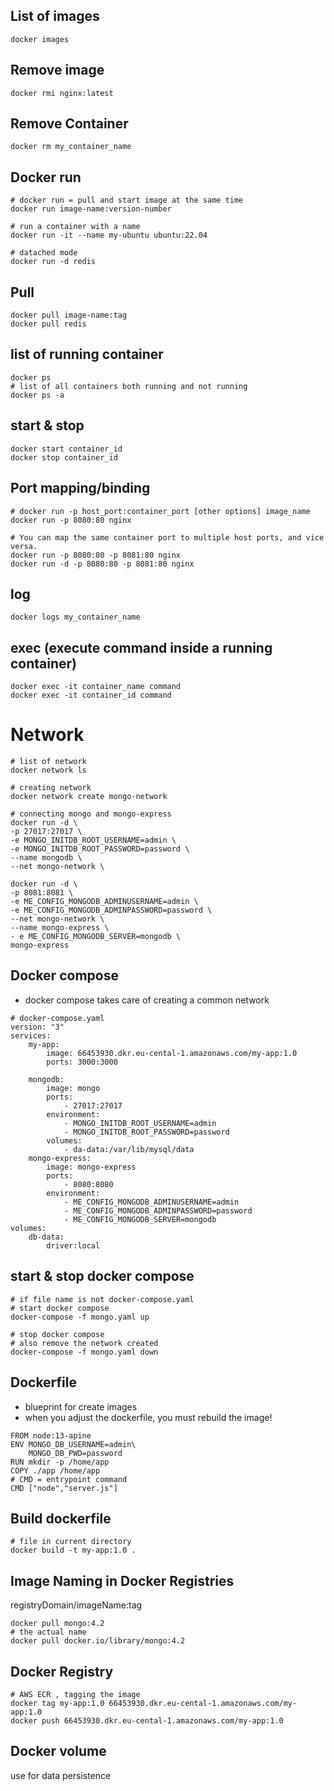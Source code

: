 ## List of images
```shell
docker images
```
## Remove image
```shell
docker rmi nginx:latest
```
## Remove Container
```shell
docker rm my_container_name
```
## Docker run 
```shell
# docker run = pull and start image at the same time
docker run image-name:version-number

# run a container with a name
docker run -it --name my-ubuntu ubuntu:22.04

# datached mode
docker run -d redis
```

## Pull
```shell
docker pull image-name:tag
docker pull redis
```

## list of running container
```shell
docker ps
# list of all containers both running and not running
docker ps -a
```

## start & stop
```shell
docker start container_id
docker stop container_id
```
## Port mapping/binding
```shell
# docker run -p host_port:container_port [other options] image_name
docker run -p 8080:80 nginx

# You can map the same container port to multiple host ports, and vice versa.
docker run -p 8080:80 -p 8081:80 nginx
docker run -d -p 8080:80 -p 8081:80 nginx
```

## log
```shell
docker logs my_container_name
```

## exec (execute command inside a running container)
```shell
docker exec -it container_name command
docker exec -it container_id command
```

# Network
```shell
# list of network 
docker network ls

# creating network
docker network create mongo-network

# connecting mongo and mongo-express
docker run -d \
-p 27017:27017 \
-e MONGO_INITDB_ROOT_USERNAME=admin \
-e MONGO_INITDB_ROOT_PASSWORD=password \
--name mongodb \
--net mongo-network \

docker run -d \
-p 8081:8081 \
-e ME_CONFIG_MONGODB_ADMINUSERNAME=admin \
-e ME_CONFIG_MONGODB_ADMINPASSWORD=password \
--net mongo-network \
--name mongo-express \
- e ME_CONFIG_MONGODB_SERVER=mongodb \
mongo-express
```

## Docker compose
- docker compose takes care of creating a common network
```shell
# docker-compose.yaml
version: "3"
services: 
    my-app:
        image: 66453930.dkr.eu-cental-1.amazonaws.com/my-app:1.0
        ports: 3000:3000

    mongodb:
        image: mongo
        ports:
            - 27017:27017
        environment:
            - MONGO_INITDB_ROOT_USERNAME=admin
            - MONGO_INITDB_ROOT_PASSWORD=password
        volumes:
            - da-data:/var/lib/mysql/data
    mongo-express:
        image: mongo-express
        ports:
            - 8080:8080
        environment:
            - ME_CONFIG_MONGODB_ADMINUSERNAME=admin
            - ME_CONFIG_MONGODB_ADMINPASSWORD=password
            - ME_CONFIG_MONGODB_SERVER=mongodb
volumes:
    db-data:
        driver:local
```
## start & stop docker compose
```shell
# if file name is not docker-compose.yaml
# start docker compose
docker-compose -f mongo.yaml up

# stop docker compose
# also remove the network created
docker-compose -f mongo.yaml down
```
## Dockerfile
- blueprint for create images
- when you adjust the dockerfile, you must rebuild the image!
```shell
FROM node:13-apine
ENV MONGO_DB_USERNAME=admin\
    MONGO_DB_PWD=password
RUN mkdir -p /home/app
COPY ./app /home/app
# CMD = entrypoint command
CMD ["node","server.js"]
```
## Build dockerfile
```shell
# file in current directory
docker build -t my-app:1.0 .
```

## Image Naming in Docker Registries
registryDomain/imageName:tag
```shell
docker pull mongo:4.2
# the actual name
docker pull docker.io/library/mongo:4.2
```

## Docker Registry
```shell
# AWS ECR , tagging the image
docker tag my-app:1.0 66453930.dkr.eu-cental-1.amazonaws.com/my-app:1.0
docker push 66453930.dkr.eu-cental-1.amazonaws.com/my-app:1.0
```
## Docker volume
use for data persistence
```shell

```